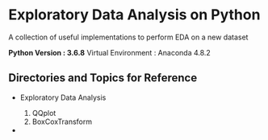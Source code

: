 # Exploratory Data Analysis on Python
A collection of useful implementations to perform EDA on a new dataset 


**Python Version : 3.6.8**
Virtual Environment : Anaconda 4.8.2


## Directories and Topics for Reference

- Exploratory Data Analysis
  1. QQplot
  2. BoxCoxTransform
  
- 


